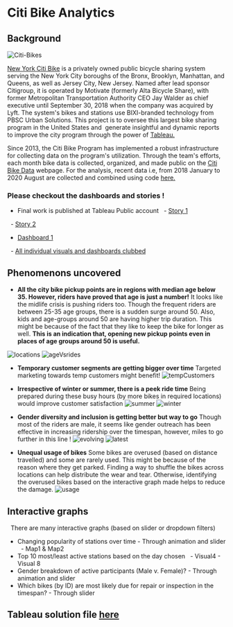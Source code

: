 # Citi Bike Analytics
## Background

![Citi-Bikes](Images/citi-bike-station-bikes.jpg)

[New York Citi Bike](https://en.wikipedia.org/wiki/Citi_Bike) is a privately owned public bicycle sharing system serving the New York City boroughs of the Bronx, Brooklyn, Manhattan, and Queens, as well as Jersey City, New Jersey. Named after lead sponsor Citigroup, it is operated by Motivate (formerly Alta Bicycle Share), with former Metropolitan Transportation Authority CEO Jay Walder as chief executive until September 30, 2018 when the company was acquired by Lyft. The system's bikes and stations use BIXI-branded technology from PBSC Urban Solutions. This project is to oversee this largest bike sharing program in the United States and  generate insightful and dynamic reports to improve the city program through the power of [Tableau.](https://www.tableau.com/)

Since 2013, the Citi Bike Program has implemented a robust infrastructure for collecting data on the program's utilization. Through the team's efforts, each month bike data is collected, organized, and made public on the [Citi Bike Data](https://www.citibikenyc.com/system-data) webpage. For the analysis, recent data i.e, from 2018 January to 2020 August are collected and combined using code [here.](Code/DataMerge_2018_Jan_to_2020_August.ipynb)

### Please checkout the dashboards and stories !

- Final work is published at Tableau Public account
  - [Story 1](https://public.tableau.com/profile/bincy.narath#!/vizhome/NewYork_CitiBikeData_InsightsStory1/Story1)
  
  - [Story 2](https://public.tableau.com/profile/bincy.narath#!/vizhome/NewYork_CitiBikeData_InsightsStory1/Story2)
  
  - [Dashboard 1](https://public.tableau.com/profile/bincy.narath#!/vizhome/NewYork_CitiBikeData_Insights_UsageTransition/UsageTransition)
  
  - [All individual visuals and dashboards clubbed](https://public.tableau.com/profile/bincy.narath#!/vizhome/NewYork_CitiBikeData_Insights_Combined_Visuals/Combined)


## Phenomenons uncovered

- **All the city bike pickup points are in regions with median age below 35. However, riders have proved that age is just a number!**
It looks like the midlife crisis is pushing riders too. Though the frequent riders are between 25-35 age groups, there is a sudden surge around 50. Also, kids and age-groups around 50 are having higher trip duration. This might be because of the fact that they like to keep the bike for longer as well. **This is an indication that, opening new pickup points even in places of age groups around 50 is useful.**

![locations](Images/ph1.png)
![ageVsrides](Images/ph2.png)

- **Temporary customer segments are getting bigger over time** Targeted marketing towards temp customers might benefit!
![tempCustomers](Images/ph3.png)

- **Irrespective of winter or summer, there is a peek ride time** Being prepared during these busy hours (by more bikes in required locations) would improve customer satisfaction
![summer](Images/ph4.png)
![winter](Images/ph5.png)

- **Gender diversity and inclusion is getting better but way to go** Though most of the riders are male, it seems like gender outreach has been effective in increasing ridership over the timespan, however, miles to go further in this line ! 
![evolving](Images/ph6.png)
![latest](Images/ph7.png)

- **Unequal usage of bikes**
Some bikes are overused (based on distance travelled) and some are rarely used. This might be because of the reason where they get parked. 
Finding a way to shuffle the bikes across locations can help distribute the wear and tear. Otherwise, identifying the overused bikes based on the interactive graph made helps to reduce the damage.
![usage](Images/ph8.png)

## Interactive graphs
  
There are many interactive graphs (based on slider or dropdown filters)
- Changing popularity of stations over time - Through animation and slider
  - Map1 & Map2
- Top 10 most/least active stations based on the day chosen
  - Visual4 - Visual 8 
- Gender breakdown of active participants (Male v. Female)? - Through animation and slider
- Which bikes (by ID) are most likely due for repair or inspection in the timespan? - Through slider

## Tableau solution file [here](FinalSubmission.twbx)
